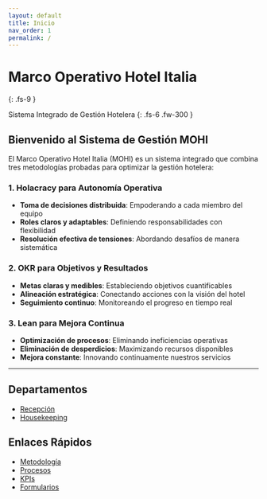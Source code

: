 ```yaml
---
layout: default
title: Inicio
nav_order: 1
permalink: /
---
```


# Marco Operativo Hotel Italia

{: .fs-9 }

Sistema Integrado de Gestión Hotelera
{: .fs-6 .fw-300 }

## Bienvenido al Sistema de Gestión MOHI

El Marco Operativo Hotel Italia (MOHI) es un sistema integrado que combina tres metodologías probadas para optimizar la gestión hotelera:

### 1. Holacracy para Autonomía Operativa

- **Toma de decisiones distribuida**: Empoderando a cada miembro del equipo
- **Roles claros y adaptables**: Definiendo responsabilidades con flexibilidad
- **Resolución efectiva de tensiones**: Abordando desafíos de manera sistemática

### 2. OKR para Objetivos y Resultados

- **Metas claras y medibles**: Estableciendo objetivos cuantificables
- **Alineación estratégica**: Conectando acciones con la visión del hotel
- **Seguimiento continuo**: Monitoreando el progreso en tiempo real

### 3. Lean para Mejora Continua

- **Optimización de procesos**: Eliminando ineficiencias operativas
- **Eliminación de desperdicios**: Maximizando recursos disponibles
- **Mejora constante**: Innovando continuamente nuestros servicios

---

## Departamentos

- [Recepción](./departamentos/recepcion)
- [Housekeeping](./departamentos/housekeeping)

## Enlaces Rápidos

- [Metodología](./metodologia)
- [Procesos](./procesos)
- [KPIs](./kpis)
- [Formularios](./formularios)